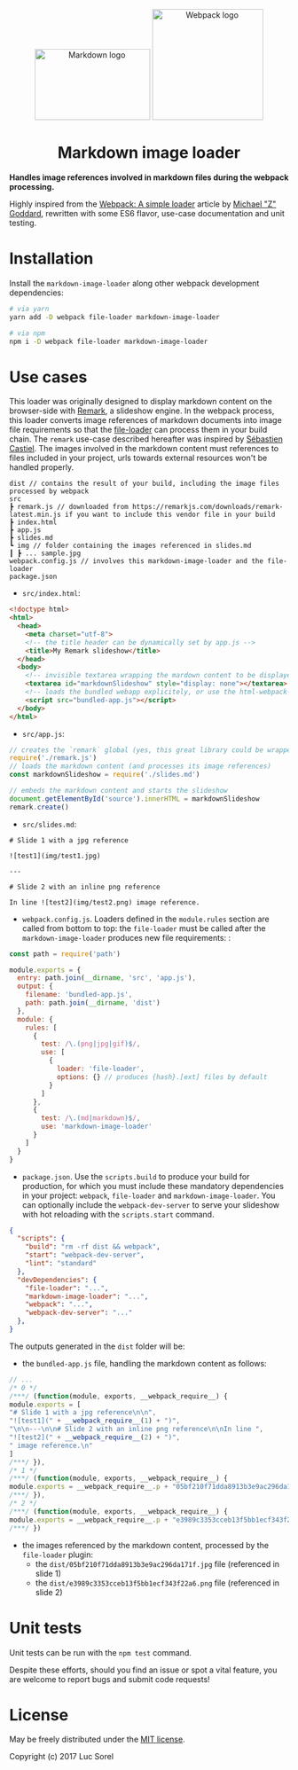 <div align="center">
  <img width="208" height="128" alt="Markdown logo"
    src="https://upload.wikimedia.org/wikipedia/commons/4/48/Markdown-mark.svg" />
  <a href="https://github.com/webpack/webpack">
    <img width="200" height="200" alt="Webpack logo"
      src="https://webpack.js.org/assets/icon-square-big.svg" />
  </a>
  <h1>Markdown image loader</h1>
</div>

**Handles image references involved in markdown files during the webpack processing.**

Highly inspired from the [Webpack: A simple loader](https://bocoup.com/blog/webpack-a-simple-loader) article by [Michael "Z" Goddard](http://zfighting.tumblr.com/tagged/I-MADE-DIS), rewritten with some ES6 flavor, use-case documentation and unit testing.

# Installation

Install the `markdown-image-loader` along other webpack development dependencies:

```bash
# via yarn
yarn add -D webpack file-loader markdown-image-loader

# via npm
npm i -D webpack file-loader markdown-image-loader
```

# Use cases

This loader was originally designed to display markdown content on the browser-side with [Remark](https://remarkjs.com/), a slideshow engine. In the webpack process, this loader converts image references of markdown documents into image file requirements so that the [file-loader](https://github.com/webpack-contrib/file-loader) can process them in your build chain. The `remark` use-case described hereafter was inspired by [Sébastien Castiel](https://github.com/scastiel). The images involved in the markdown content must references to files included in your project, urls towards external resources won't be handled properly.

```
dist // contains the result of your build, including the image files processed by webpack
src
┣ remark.js // downloaded from https://remarkjs.com/downloads/remark-latest.min.js if you want to include this vendor file in your build
┣ index.html
┣ app.js
┣ slides.md
┗ img // folder containing the images referenced in slides.md
┃ ┣ ... sample.jpg
webpack.config.js // involves this markdown-image-loader and the file-loader
package.json
```

* `src/index.html`:

```html
<!doctype html>
<html>
  <head>
    <meta charset="utf-8">
    <!-- the title header can be dynamically set by app.js -->
    <title>My Remark slideshow</title>
  </head>
  <body>
    <!-- invisible textarea wrapping the mardown content to be displayed -->
    <textarea id="markdownSlideshow" style="display: none"></textarea>
    <!-- loads the bundled webapp explicitely, or use the html-webpack-plugin instead -->
    <script src="bundled-app.js"></script>
  </body>
</html>
```

* `src/app.js`:

```js
// creates the `remark` global (yes, this great library could be wrapped in a better way...)
require('./remark.js')
// loads the markdown content (and processes its image references)
const markdownSlideshow = require('./slides.md')

// embeds the markdown content and starts the slideshow
document.getElementById('source').innerHTML = markdownSlideshow
remark.create()
```

* `src/slides.md`:

```
# Slide 1 with a jpg reference

![test1](img/test1.jpg)

---

# Slide 2 with an inline png reference

In line ![test2](img/test2.png) image reference.
```

* `webpack.config.js`. Loaders defined in the `module.rules` section are called  from bottom to top: the `file-loader` must be called after the `markdown-image-loader` produces new file requirements:
:

```js
const path = require('path')

module.exports = {
  entry: path.join(__dirname, 'src', 'app.js'),
  output: {
    filename: 'bundled-app.js',
    path: path.join(__dirname, 'dist')
  },
  module: {
    rules: [
      {
        test: /\.(png|jpg|gif)$/,
        use: [
          {
            loader: 'file-loader',
            options: {} // produces {hash}.[ext] files by default
          }
        ]
      },
      {
        test: /\.(md|markdown)$/,
        use: 'markdown-image-loader'
      }
    ]
  }
}
```

* `package.json`. Use the `scripts.build` to produce your build for production, for which you must include these mandatory dependencies in your project: `webpack`, `file-loader` and `markdown-image-loader`. You can optionally include the `webpack-dev-server` to serve your slideshow with hot reloading with the `scripts.start` command.

```json
{
  "scripts": {
    "build": "rm -rf dist && webpack",
    "start": "webpack-dev-server",
    "lint": "standard"
  },
  "devDependencies": {
    "file-loader": "...",
    "markdown-image-loader": "...",
    "webpack": "...",
    "webpack-dev-server": "..."
  },
}
```

The outputs generated in the `dist` folder will be:

* the `bundled-app.js` file, handling the markdown content as follows:

```js
// ...
/* 0 */
/***/ (function(module, exports, __webpack_require__) {
module.exports = [
"# Slide 1 with a jpg reference\n\n",
"![test1](" + __webpack_require__(1) + ")",
"\n\n---\n\n# Slide 2 with an inline png reference\n\nIn line ",
"![test2](" + __webpack_require__(2) + ")",
" image reference.\n"
]
/***/ }),
/* 1 */
/***/ (function(module, exports, __webpack_require__) {
module.exports = __webpack_require__.p + "05bf210f71dda8913b3e9ac296da171f.jpg";
/***/ }),
/* 2 */
/***/ (function(module, exports, __webpack_require__) {
module.exports = __webpack_require__.p + "e3989c3353cceb13f5bb1ecf343f22a6.png";
/***/ })
```

* the images referenced by the markdown content, processed by the `file-loader` plugin:
  * the `dist/05bf210f71dda8913b3e9ac296da171f.jpg` file (referenced in slide 1)
  * the `dist/e3989c3353cceb13f5bb1ecf343f22a6.png` file (referenced in slide 2)

# Unit tests

Unit tests can be run with the `npm test` command.

Despite these efforts, should you find an issue or spot a vital feature, you are welcome to report bugs and submit code requests!

# License

May be freely distributed under the [MIT license](https://github.com/lucsorel/markdown-image-loader/blob/master/LICENSE).

Copyright (c) 2017 Luc Sorel

